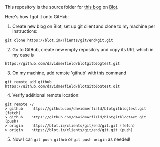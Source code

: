 This repository is the source folder for [this blog](http://git.blot.im/) on [Blot](https://blot.im).

Here's how I got it onto GitHub:

1. Create new blog on Blot, set up git client and clone to my machine per instructions:

```
git clone https://blot.im/clients/git/end/git.git
```

2. Go to GitHub, create new empty repository and copy its URL which in my case is 

```
https://github.com/davidmerfield/blotgitblogtest.git
```

3. On my machine, add remote 'github' with this command

```
git remote add github https://github.com/davidmerfield/blotgitblogtest.git
```

4. Verify additional remote location:

```
git remote -v
> github	https://github.com/davidmerfield/blotgitblogtest.git (fetch)
> github	https://github.com/davidmerfield/blotgitblogtest.git (push)
> origin	https://blot.im/clients/git/end/git.git (fetch)
> origin	https://blot.im/clients/git/end/git.git (push)
```

5. Now I can ```git push github``` or ```git push origin``` as needed!
